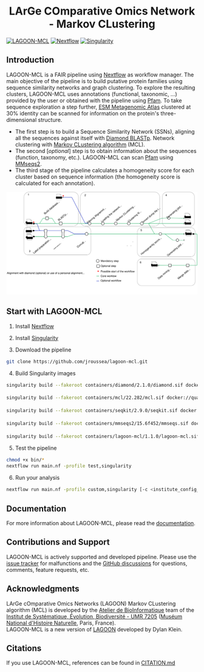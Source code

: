 <h1 align="center">LArGe COmparative Omics Network - Markov CLustering</h1>

[![LAGOON-MCL](https://img.shields.io/badge/LAGOON--MCL-v1.1.0-red?labelColor=000000)](https://jroussea.github.io/LAGOON-MCL/)
[![Nextflow](https://img.shields.io/badge/nextflow_DSL2-%E2%89%A5_2.10.0-23aa62?labelColor=000000)](https://www.nextflow.io/)
[![Singularity](https://img.shields.io/badge/run_with-singularity-1d355c?labelColor=000000)](https://sylabs.io/singularity/)

## Introduction

LAGOON-MCL is a FAIR pipeline using [Nextflow](https://www.nextflow.io/docs/latest/index.html) as workflow manager. The main objective of the pipeline is to build putative protein families using sequence similarity networks and graph clustering. To explore the resulting clusters, LAGOON-MCL uses annotations (functional, taxonomic, ...) provided by the user or obtained with the pipeline using [Pfam](http://pfam.xfam.org/). To take sequence exploration a step further, [ESM Metagenomic Atlas](https://esmatlas.com/) clustered at 30% identity can be scanned for information on the protein's three-dimensional structure.

- The first step is to build a Sequence Similarity Network (SSNs), aligning all the sequences against itself with [Diamond BLASTp](https://github.com/bbuchfink/diamond). Network clustering with [Markov CLustering algorithm](https://micans.org/mcl/) (MCL).
- The second [*optional*] step is to obtain information about the sequences (function, taxonomy, etc.). LAGOON-MCL can scan [Pfam](http://pfam.xfam.org/) using [MMseqs2](https://github.com/soedinglab/MMseqs2).
- The third stage of the pipeline calculates a homogeneity score for each cluster based on sequence information (the homogeneity score is calculated for each annotation).

![](./assets/pipeline.svg)

## Start with LAGOON-MCL

1. Install [Nextflow](https://www.nextflow.io/docs/latest/index.html)

2. Install [Singularity](https://docs.sylabs.io/guides/4.2/user-guide/quick_start.html#quick-start)

3. Download the pipeline

```bash
git clone https://github.com/jroussea/lagoon-mcl.git
```

4. Build Singularity images

```bash
singularity build --fakeroot containers/diamond/2.1.0/diamond.sif docker://quay.io/biocontainers/diamond:2.1.10--h43eeafb_0

singularity build --fakeroot containers/mcl/22.282/mcl.sif docker://quay.io/biocontainers/mcl:22.282--pl5321h031d066_2

singularity build --fakeroot containers/seqkit/2.9.0/seqkit.sif docker://quay.io/biocontainers/seqkit:2.9.0--h9ee0642_0

singularity build --fakeroot containers/mmseqs2/15.6f452/mmseqs.sif docker://quay.io/biocontainers/mmseqs2:15.6f452--pl5321h6a68c12_3

singularity build --fakeroot containers/lagoon-mcl/1.1.0/lagoon-mcl.sif docker://jroussea/lagoon-mcl:latest
```

5. Test the pipeline

```bash
chmod +x bin/*
nextflow run main.nf -profile test,singularity
```

6. Run your analysis

```bash
nextflow run main.nf -profile custom,singularity [-c <institute_config_file>]
```

## Documentation

For more information about LAGOON-MCL, please read the [documentation](https://jroussea.github.io/lagoon-mcl/).

## Contributions and Support

LAGOON-MCL is actively supported and developed pipeline. Please use the [issue tracker](https://github.com/jroussea/LAGOON-MCL/issues) for malfunctions and the [GitHub discussions](https://github.com/jroussea/LAGOON-MCL/discussions/1) for questions, comments, feature requests, etc.

## Acknowledgments

LArGe cOmparative Omics Networks (LAGOON) Markov CLustering algorithm (MCL) is developed by the [Atelier de BioInformatique](https://bioinfo.mnhn.fr/abi/presentation.FR.html) team of the [Institut de Systématique, Évolution, Biodiversité - UMR 7205](https://isyeb.mnhn.fr/en) ([Muséum National d'Histoire Naturelle](https://www.mnhn.fr/en), Paris, France).\
LAGOON-MCL is a new version of [LAGOON](https://github.com/Dylkln/LAGOON.git) developed by Dylan Klein.

## Citations

If you use LAGOON-MCL, references can be found in [CITATION.md](./CITATION.md)